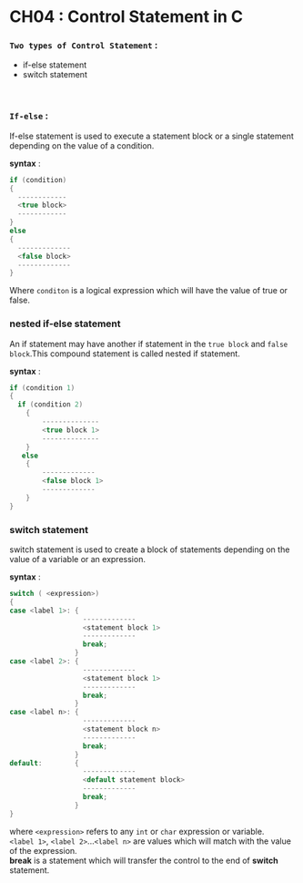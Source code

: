 
# CH04 : Control Statement in C



### `Two types of Control Statement` : 
  - if-else statement
   - switch statement

<br>

### `If-else` : 

<p>
  If-else statement is used to execute a statement block or a single statement depending on the value of a condition. 
</p>

  **syntax** :
```c
if (condition)
{
  ------------
  <true block>
  ------------
}
else
{
  -------------
  <false block>
  -------------
}
```
Where `conditon` is a logical expression which will have the value of true or false.

### nested if-else statement 

<p>
  
  An if statement may have another if statement in the `true block` and `false block`.This compound statement is called nested if statement.

</p>

  **syntax** :
```c
if (condition 1)
{
  if (condition 2)
    {
        --------------
        <true block 1>
        --------------
    }
   else
    {
        -------------
        <false block 1>
        -------------
    }
}
```

### switch statement

<p>
  switch statement is used to create a block of statements depending on the value of a variable or an expression.
</p>

**syntax** :
```c
switch ( <expression>)
{
case <label 1>: {
                  -------------
                  <statement block 1>
                  -------------
                  break;
                }
case <label 2>: {
                  -------------
                  <statement block 1>
                  -------------
                  break;
                }
case <label n>: {
                  -------------
                  <statement block n>
                  -------------
                  break;
                }
default:        {
                  -------------
                  <default statement block>
                  -------------
                  break;
                }
}
```
where `<expression>` refers to any `int` or `char` expression or variable. <br>
      `<label 1>`, `<label 2>`...`<label n>` are values which will match with the value of the expression. <br>
      **break** is a statement which will transfer the control to the end of **switch** statement.
